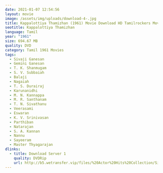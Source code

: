 ```yaml
---
date: 2021-01-07 12:54:56
layout: movie
image: /assets/img/uploads/download-4-.jpg
title: Kappalottiya Thamizhan (1961) Movie Download HD Tamilrockers Moviesda
seotitle: Kappalottiya Thamizhan
language: Tamil
year: "1961"
size: 694.67 MB
quality: DVD
category: Tamil 1961 Movies
tags:
  - Sivaji Ganesan
  - Gemini Ganesan
  - T. K. Shanmugam
  - S. V. Subbaiah
  - Balaji
  - Nagaiah
  - T. S. Durairaj
  - Karunanidhi
  - M. N. Kannappa
  - M. R. Santhanam
  - T. N. Sivathanu
  - Veerasami
  - Eswaran
  - K. V. Srinivasan
  - Parthiban
  - Natarajan
  - S. A. Kannan
  - Nannu
  - Sayeeram
  - Master Thyagarajan
dlinks:
  - title: Download Server 1
    quality: DVDRip
    url: http://b5.wetransfer.vip/files/%20Actor%20Hits%20Collection/Sivaji%20Movies%20Collections/Kappalottiya%20Thamizhan%20(1961)/Kappalottiya%20Thamizhan%20%20Single%20Part%20HD.mp4
---
```

